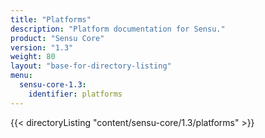 ```yaml
---
title: "Platforms"
description: "Platform documentation for Sensu."
product: "Sensu Core"
version: "1.3"
weight: 80
layout: "base-for-directory-listing"
menu:
  sensu-core-1.3:
    identifier: platforms
---
```


{{< directoryListing "content/sensu-core/1.3/platforms" >}}
